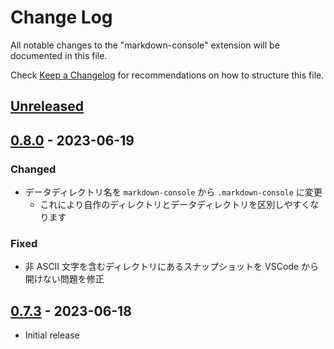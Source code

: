 # Change Log

All notable changes to the "markdown-console" extension will be documented in this file.

Check [Keep a Changelog](http://keepachangelog.com/) for recommendations on how to structure this file.

## [Unreleased]
[Unreleased]: https://github.com/negokaz/vscode-markdown-console/compare/v0.8.0...main

## [0.8.0] - 2023-06-19
[0.8.0]: https://github.com/negokaz/vscode-markdown-console/releases/tag/v0.8.0

### Changed

- データディレクトリ名を `markdown-console` から `.markdown-console` に変更
    - これにより自作のディレクトリとデータディレクトリを区別しやすくなります

### Fixed

- 非 ASCII 文字を含むディレクトリにあるスナップショットを VSCode から開けない問題を修正

## [0.7.3] - 2023-06-18
[0.7.3]: https://github.com/negokaz/vscode-markdown-console/releases/tag/v0.7.3

- Initial release
